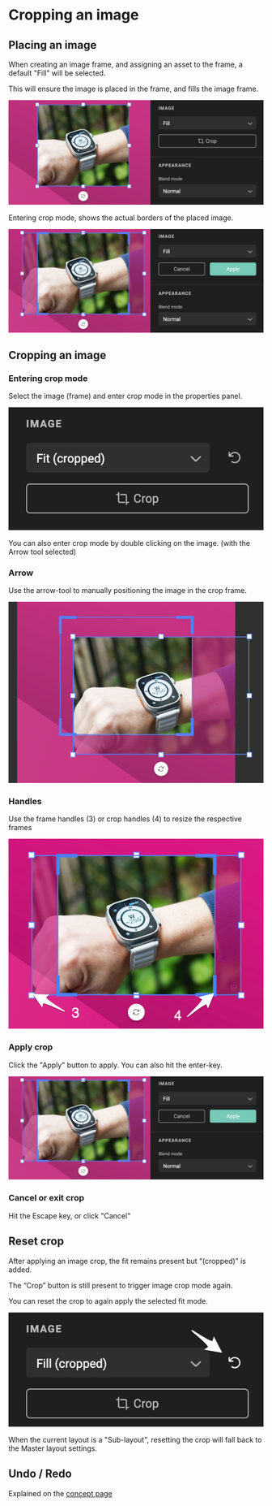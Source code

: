 # Cropping an image

## Placing an image

When creating an image frame, and assigning an asset to the frame, a default "Fill" will be selected.

This will ensure the image is placed in the frame, and fills the image frame.

![screenshot-fullwidth](fill.png)

Entering crop mode, shows the actual borders of the placed image.

![screenshot-fullwidth](fill-crop.png)

## Cropping an image

### Entering crop mode

Select the image (frame) and enter crop mode in the properties panel.

![screenshot](crop-button.png)

You can also enter crop mode by double clicking on the image. (with the Arrow tool selected)

### Arrow

Use the arrow-tool to manually positioning the image in the crop frame.

![screenshot-fullwidth](manual-position.png)

### Handles

Use the frame handles (3) or crop handles (4) to resize the respective frames

![screenshot-fullwidth](crophandles.png)

### Apply crop

Click the "Apply" button to apply. You can also hit the enter-key.

![screenshot-fullwidth](fill-crop.png)

### Cancel or exit crop

Hit the Escape key, or click "Cancel"

## Reset crop

After applying an image crop, the fit remains present but “(cropped)” is added.

The “Crop” button is still present to trigger image crop mode again. 

You can reset the crop to again apply the selected fit mode.

![screenshot](reset-crop.png)

When the current layout is a "Sub-layout", resetting the crop will fall back to the Master layout settings.

## Undo / Redo

Explained on the [concept page](../../../GraFx-Studio/concepts/crop/#undo-or-redo)
